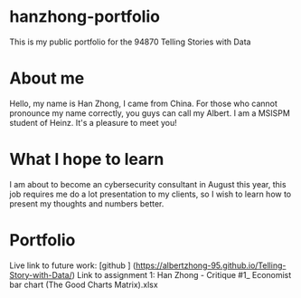 # hanzhong-portfolio
This is my public portfolio for the 94870 Telling Stories with Data

# About me
Hello, my name is Han Zhong, I came from China. For those who cannot pronounce my name correctly, you guys can call my Albert. I am a MSISPM student of Heinz. It's a pleasure to meet you!

# What I hope to learn
I am about to become an cybersecurity consultant in August this year, this job requires me do a lot presentation to my clients, so I wish to learn how to present my thoughts and numbers better.

# Portfolio
Live link to future work: [github ] (https://albertzhong-95.github.io/Telling-Story-with-Data/)
Link to assignment 1: Han Zhong - Critique #1_ Economist bar chart (The Good Charts Matrix).xlsx
